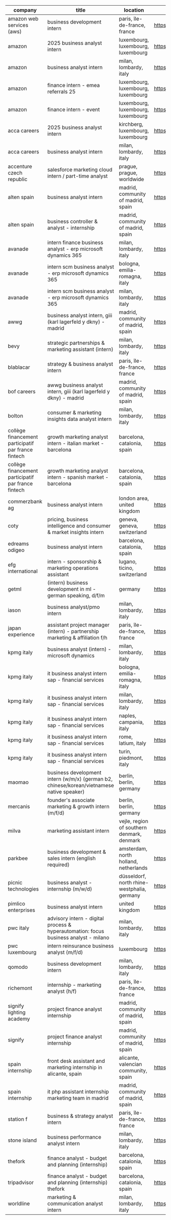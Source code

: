|company|title|location|link|
|---|---|---|---|
|amazon web services (aws)|business development intern|paris, île-de-france, france|https://www.linkedin.com/jobs/view/4261798516|
|amazon|2025 business analyst intern|luxembourg, luxembourg, luxembourg|https://www.linkedin.com/jobs/view/4036666615|
|amazon|business analyst intern|milan, lombardy, italy|https://www.linkedin.com/jobs/view/4035971737|
|amazon|finance intern - emea referrals 25|luxembourg, luxembourg, luxembourg|https://www.linkedin.com/jobs/view/4261799389|
|amazon|finance intern - event|luxembourg, luxembourg, luxembourg|https://www.linkedin.com/jobs/view/4262000112|
|acca careers|2025 business analyst intern|kirchberg, luxembourg, luxembourg|https://www.linkedin.com/jobs/view/4255757549|
|acca careers|business analyst intern|milan, lombardy, italy|https://www.linkedin.com/jobs/view/4255755704|
|accenture czech republic|salesforce marketing cloud intern / part-time analyst|prague, prague, worldwide|https://www.linkedin.com/jobs/view/4256550426|
|alten spain|business analyst intern|madrid, community of madrid, spain|https://www.linkedin.com/jobs/view/4241884263|
|alten spain|business controller & analyst - internship|madrid, community of madrid, spain|https://www.linkedin.com/jobs/view/4249808603|
|avanade|intern finance business analyst - erp microsoft dynamics 365|milan, lombardy, italy|https://www.linkedin.com/jobs/view/4215833492|
|avanade|intern scm business analyst - erp microsoft dynamics 365|bologna, emilia-romagna, italy|https://www.linkedin.com/jobs/view/4201258660|
|avanade|intern scm business analyst - erp microsoft dynamics 365|milan, lombardy, italy|https://www.linkedin.com/jobs/view/4201257929|
|awwg|business analyst intern, giii (karl lagerfeld y dkny) - madrid|madrid, community of madrid, spain|https://www.linkedin.com/jobs/view/4250576654|
|bevy|strategic partnerships & marketing assistant (intern)|milan, lombardy, italy|https://www.linkedin.com/jobs/view/4251709724|
|blablacar|strategy & business analyst intern|paris, île-de-france, france|https://www.linkedin.com/jobs/view/4246319948|
|bof careers|awwg business analyst intern, giii (karl lagerfeld y dkny) - madrid|madrid, community of madrid, spain|https://www.linkedin.com/jobs/view/4248587177|
|bolton|consumer & marketing insights data analyst intern|milan, lombardy, italy|https://www.linkedin.com/jobs/view/4255717994|
|collège financement participatif par france fintech|growth marketing analyst intern - italian market - barcelona|barcelona, catalonia, spain|https://www.linkedin.com/jobs/view/4259405592|
|collège financement participatif par france fintech|growth marketing analyst intern - spanish market - barcelona|barcelona, catalonia, spain|https://www.linkedin.com/jobs/view/4259409120|
|commerzbank ag|business analyst intern|london area, united kingdom|https://www.linkedin.com/jobs/view/4245444337|
|coty|pricing, business intelligence and consumer & market insights intern|geneva, geneva, switzerland|https://www.linkedin.com/jobs/view/4242909496|
|edreams odigeo|business analyst intern|barcelona, catalonia, spain|https://www.linkedin.com/jobs/view/4235430154|
|efg international|intern - sponsorship & marketing operations assistant|lugano, ticino, switzerland|https://www.linkedin.com/jobs/view/4258029034|
|getml|(intern) business development in ml - german speaking, d/f/m|germany|https://www.linkedin.com/jobs/view/4253942724|
|iason|business analyst/pmo intern|milan, lombardy, italy|https://www.linkedin.com/jobs/view/4091103223|
|japan experience|assistant project manager (intern) - partnership marketing & affiliation f/h|paris, île-de-france, france|https://www.linkedin.com/jobs/view/4029408186|
|kpmg italy|business analyst (intern) - microsoft dynamics|milan, lombardy, italy|https://www.linkedin.com/jobs/view/4236562642|
|kpmg italy|it business analyst intern sap - financial services|bologna, emilia-romagna, italy|https://www.linkedin.com/jobs/view/4255086331|
|kpmg italy|it business analyst intern sap - financial services|milan, lombardy, italy|https://www.linkedin.com/jobs/view/4255088077|
|kpmg italy|it business analyst intern sap - financial services|naples, campania, italy|https://www.linkedin.com/jobs/view/4255085547|
|kpmg italy|it business analyst intern sap - financial services|rome, latium, italy|https://www.linkedin.com/jobs/view/4255089084|
|kpmg italy|it business analyst intern sap - financial services|turin, piedmont, italy|https://www.linkedin.com/jobs/view/4255089109|
|maomao|business development intern (w/m/x) (german b2, chinese/korean/vietnamese native speaker)|berlin, berlin, germany|https://www.linkedin.com/jobs/view/4256239431|
|mercanis|founder's associate marketing & growth intern (m/f/d)|berlin, berlin, germany|https://www.linkedin.com/jobs/view/4249952984|
|milva|marketing assistant intern|vejle, region of southern denmark, denmark|https://www.linkedin.com/jobs/view/4255699804|
|parkbee|business development & sales intern (english required)|amsterdam, north holland, netherlands|https://www.linkedin.com/jobs/view/4259493601|
|picnic technologies|business analyst - internship (m/w/d)|düsseldorf, north rhine-westphalia, germany|https://www.linkedin.com/jobs/view/4190609916|
|pimlico enterprises|business analyst intern|united kingdom|https://www.linkedin.com/jobs/view/4255328467|
|pwc italy|advisory intern - digital process & hyperautomation: focus business analyst - milano|milan, lombardy, italy|https://www.linkedin.com/jobs/view/4224573119|
|pwc luxembourg|intern reinsurance business analyst (m/f/d)|luxembourg|https://www.linkedin.com/jobs/view/4161946665|
|qomodo|business development intern|milan, lombardy, italy|https://www.linkedin.com/jobs/view/4233608676|
|richemont|internship - marketing analyst (h/f)|paris, île-de-france, france|https://www.linkedin.com/jobs/view/4256065246|
|signify lighting academy|project finance analyst internship|madrid, community of madrid, spain|https://www.linkedin.com/jobs/view/4215844607|
|signify|project finance analyst internship|madrid, community of madrid, spain|https://www.linkedin.com/jobs/view/4205086590|
|spain internship|front desk assistant and marketing internship in alicante, spain|alicante, valencian community, spain|https://www.linkedin.com/jobs/view/4061492677|
|spain internship|it php assistant internship marketing team in madrid|madrid, community of madrid, spain|https://www.linkedin.com/jobs/view/4061483855|
|station f|business & strategy analyst intern|paris, île-de-france, france|https://www.linkedin.com/jobs/view/4258374262|
|stone island|business performance analyst intern|milan, lombardy, italy|https://www.linkedin.com/jobs/view/4250362735|
|thefork|finance analyst - budget and planning (internship)|barcelona, catalonia, spain|https://www.linkedin.com/jobs/view/4232296675|
|tripadvisor|finance analyst - budget and planning (internship)  thefork|barcelona, catalonia, spain|https://www.linkedin.com/jobs/view/4231941943|
|worldline|marketing & communication analyst intern|milan, lombardy, italy|https://www.linkedin.com/jobs/view/4260864678|